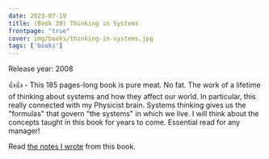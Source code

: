 ```yaml
---
date: 2023-07-19
title: (Book 39) Thinking in Systems
frontpage: "true"
cover: img/books/thinking-in-systems.jpg
tags: ['books']
---
```


Release year: 2008

👍👍 - This 185 pages-long book is pure meat. No fat. The work of a lifetime of thinking about systems and how they affect our world. In particular, this really connected with my Physicist brain. Systems thinking gives us the "formulas" that govern "the systems" in which we live. I will think about the concepts taught in this book for years to come. Essential read for any manager!

Read [the notes I wrote](/books/thinking-in-systems.pdf) from this book.
